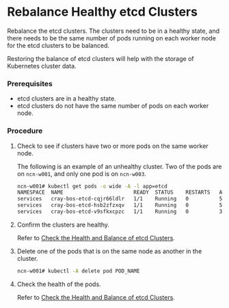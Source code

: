 # Rebalance Healthy etcd Clusters

Rebalance the etcd clusters. The clusters need to be in a healthy state, and there needs to be the same number of pods running on each worker node for the etcd clusters to be balanced.

Restoring the balance of etcd clusters will help with the storage of Kubernetes cluster data.

### Prerequisites
-   etcd clusters are in a healthy state.
-   etcd clusters do not have the same number of pods on each worker node.

### Procedure

1.  Check to see if clusters have two or more pods on the same worker node.

    The following is an example of an unhealthy cluster. Two of the pods are on `ncn-w001`, and only one pod is on `ncn-w003`.

    ```bash
    ncn-w001# kubectl get pods -o wide -A -l app=etcd
    NAMESPACE  NAME                       READY  STATUS    RESTARTS   AGE     IP           NODE      NOMINATED NODE  READINESS GATES
    services   cray-bos-etcd-cqjr66ldlr   1/1    Running   0          5d10h   10.39.1.55   ncn-w001  <none>          <none>
    services   cray-bos-etcd-hsb2zfzxqv   1/1    Running   0          5d10h   10.36.0.13   ncn-w003  <none>          <none>
    services   cray-bos-etcd-v9sfkxcpzc   1/1    Running   0          3d      10.39.2.58   ncn-w001  <none>          <none>
    ```

2.  Confirm the clusters are healthy.

    Refer to [Check the Health and Balance of etcd Clusters](Check_the_Health_and_Balance_of_etcd_Clusters.md).

3.  Delete one of the pods that is on the same node as another in the cluster.

    ```bash
    ncn-w001# kubectl -A delete pod POD_NAME
    ```

4.  Check the health of the pods.

    Refer to [Check the Health and Balance of etcd Clusters](Check_the_Health_and_Balance_of_etcd_Clusters.md).

